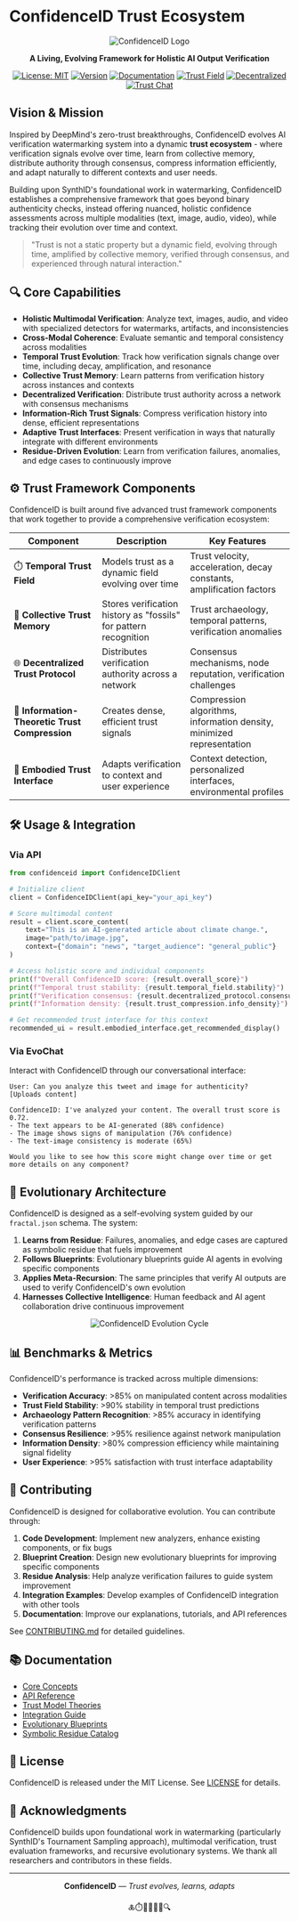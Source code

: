 # ConfidenceID Trust Ecosystem

<div align="center">
  
![ConfidenceID Logo](docs/assets/logo.png)

**A Living, Evolving Framework for Holistic AI Output Verification**

[![License: MIT](https://img.shields.io/badge/License-MIT-blue.svg)](https://opensource.org/licenses/MIT)
[![Version](https://img.shields.io/badge/Version-3.0.0--alpha-orange.svg)](https://github.com/YourOrg/ConfidenceID/releases)
[![Documentation](https://img.shields.io/badge/Documentation-Latest-green.svg)](https://confidenceid.readthedocs.io/)
[![Trust Field](https://img.shields.io/badge/Trust%20Field-Active-brightgreen.svg)](#trust-framework-components)
[![Decentralized](https://img.shields.io/badge/Consensus-Decentralized-purple.svg)](#trust-framework-components)
[![Trust Chat](https://img.shields.io/badge/EvoChat-Available-ff69b4.svg)](https://evochat.confidenceid.dev)

</div>

## Vision & Mission

Inspired by DeepMind's zero-trust breakthroughs, ConfidenceID evolves AI verification watermarking system into a dynamic **trust ecosystem** - where verification signals evolve over time, learn from collective memory, distribute authority through consensus, compress information efficiently, and adapt naturally to different contexts and user needs.

Building upon SynthID's foundational work in watermarking, ConfidenceID establishes a comprehensive framework that goes beyond binary authenticity checks, instead offering nuanced, holistic confidence assessments across multiple modalities (text, image, audio, video), while tracking their evolution over time and context.

> "Trust is not a static property but a dynamic field, evolving through time, amplified by collective memory, verified through consensus, and experienced through natural interaction."

## 🔍 Core Capabilities

- **Holistic Multimodal Verification**: Analyze text, images, audio, and video with specialized detectors for watermarks, artifacts, and inconsistencies
- **Cross-Modal Coherence**: Evaluate semantic and temporal consistency across modalities
- **Temporal Trust Evolution**: Track how verification signals change over time, including decay, amplification, and resonance
- **Collective Trust Memory**: Learn patterns from verification history across instances and contexts
- **Decentralized Verification**: Distribute trust authority across a network with consensus mechanisms
- **Information-Rich Trust Signals**: Compress verification history into dense, efficient representations
- **Adaptive Trust Interfaces**: Present verification in ways that naturally integrate with different environments
- **Residue-Driven Evolution**: Learn from verification failures, anomalies, and edge cases to continuously improve

## ⚙️ Trust Framework Components

ConfidenceID is built around five advanced trust framework components that work together to provide a comprehensive verification ecosystem:

| Component | Description | Key Features |
|-----------|-------------|--------------|
| ⏱️ **Temporal Trust Field** | Models trust as a dynamic field evolving over time | Trust velocity, acceleration, decay constants, amplification factors |
| 📜 **Collective Trust Memory** | Stores verification history as "fossils" for pattern recognition | Trust archaeology, temporal patterns, verification anomalies |
| 🌐 **Decentralized Trust Protocol** | Distributes verification authority across a network | Consensus mechanisms, node reputation, verification challenges |
| 🧠 **Information-Theoretic Trust Compression** | Creates dense, efficient trust signals | Compression algorithms, information density, minimized representation |
| 📱 **Embodied Trust Interface** | Adapts verification to context and user experience | Context detection, personalized interfaces, environmental profiles |

## 🛠️ Usage & Integration

### Via API

```python
from confidenceid import ConfidenceIDClient

# Initialize client
client = ConfidenceIDClient(api_key="your_api_key")

# Score multimodal content
result = client.score_content(
    text="This is an AI-generated article about climate change.",
    image="path/to/image.jpg",
    context={"domain": "news", "target_audience": "general_public"}
)

# Access holistic score and individual components
print(f"Overall ConfidenceID score: {result.overall_score}")
print(f"Temporal trust stability: {result.temporal_field.stability}")
print(f"Verification consensus: {result.decentralized_protocol.consensus_score}")
print(f"Information density: {result.trust_compression.info_density}")

# Get recommended trust interface for this context
recommended_ui = result.embodied_interface.get_recommended_display()
```

### Via EvoChat

Interact with ConfidenceID through our conversational interface:

```
User: Can you analyze this tweet and image for authenticity?
[Uploads content]

ConfidenceID: I've analyzed your content. The overall trust score is 0.72.
- The text appears to be AI-generated (88% confidence)
- The image shows signs of manipulation (76% confidence)
- The text-image consistency is moderate (65%)

Would you like to see how this score might change over time or get more details on any component?
```

## 🌱 Evolutionary Architecture

ConfidenceID is designed as a self-evolving system guided by our `fractal.json` schema. The system:

1. **Learns from Residue**: Failures, anomalies, and edge cases are captured as symbolic residue that fuels improvement
2. **Follows Blueprints**: Evolutionary blueprints guide AI agents in evolving specific components
3. **Applies Meta-Recursion**: The same principles that verify AI outputs are used to verify ConfidenceID's own evolution
4. **Harnesses Collective Intelligence**: Human feedback and AI agent collaboration drive continuous improvement

<div align="center">
  
![ConfidenceID Evolution Cycle](docs/assets/evolution_cycle.png)

</div>

## 📊 Benchmarks & Metrics

ConfidenceID's performance is tracked across multiple dimensions:

- **Verification Accuracy**: >85% on manipulated content across modalities
- **Trust Field Stability**: >90% stability in temporal trust predictions
- **Archaeology Pattern Recognition**: >85% accuracy in identifying verification patterns
- **Consensus Resilience**: >95% resilience against network manipulation
- **Information Density**: >80% compression efficiency while maintaining signal fidelity
- **User Experience**: >95% satisfaction with trust interface adaptability

## 🤝 Contributing

ConfidenceID is designed for collaborative evolution. You can contribute through:

1. **Code Development**: Implement new analyzers, enhance existing components, or fix bugs
2. **Blueprint Creation**: Design new evolutionary blueprints for improving specific components
3. **Residue Analysis**: Help analyze verification failures to guide system improvement
4. **Integration Examples**: Develop examples of ConfidenceID integration with other tools
5. **Documentation**: Improve our explanations, tutorials, and API references

See [CONTRIBUTING.md](CONTRIBUTING.md) for detailed guidelines.

## 📚 Documentation

- [Core Concepts](docs/core_concepts.md)
- [API Reference](docs/api/reference.md)
- [Trust Model Theories](docs/trust_models/)
- [Integration Guide](docs/integration_guide.md)
- [Evolutionary Blueprints](blueprints/README.md)
- [Symbolic Residue Catalog](docs/residue_catalog.md)

## 📜 License

ConfidenceID is released under the MIT License. See [LICENSE](LICENSE) for details.

## 🔄 Acknowledgments

ConfidenceID builds upon foundational work in watermarking (particularly SynthID's Tournament Sampling approach), multimodal verification, trust evaluation frameworks, and recursive evolutionary systems. We thank all researchers and contributors in these fields.

---

<div align="center">
  
**ConfidenceID** — *Trust evolves, learns, adapts*

🜏⏱️📜🌐🧠📱🔍

</div>
